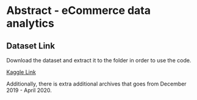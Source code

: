 # Abstract - eCommerce data analytics

## Dataset Link
Download the dataset and extract it to the folder in order to use the code.

[Kaggle Link](https://www.kaggle.com/datasets/mkechinov/ecommerce-behavior-data-from-multi-category-store?select=2019-Oct.csv)

Additionally, there is extra additional archives that goes from December 2019 - April 2020.